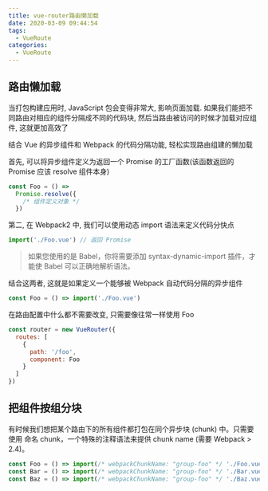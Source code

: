 ```yaml
---
title: vue-router路由懒加载
date: 2020-03-09 09:44:54
tags:
  - VueRoute
categories:
  - VueRoute
---
```


## 路由懒加载

当打包构建应用时, JavaScript 包会变得非常大, 影响页面加载. 如果我们能把不同路由对相应的组件分隔成不同的代码块, 然后当路由被访问的时候才加载对应组件, 这就更加高效了

结合 Vue 的异步组件和 Webpack 的代码分隔功能, 轻松实现路由组建的懒加载

首先, 可以将异步组件定义为返回一个 Promise 的工厂函数(该函数返回的 Promise 应该 resolve 组件本身)

```js
const Foo = () =>
  Promise.resolve({
    /* 组件定义对象 */
  })
```

第二, 在 Webpack2 中, 我们可以使用动态 import 语法来定义代码分快点

```js
import('./Foo.vue') // 返回 Promise
```

> 如果您使用的是 Babel，你将需要添加 syntax-dynamic-import 插件，才能使 Babel 可以正确地解析语法。

结合这两者, 这就是如果定义一个能够被 Webpack 自动代码分隔的异步组件

```js
const Foo = () => import('./Foo.vue')
```

在路由配置中什么都不需要改变, 只需要像往常一样使用 Foo

```js
const router = new VueRouter({
  routes: [
    {
      path: '/foo',
      component: Foo
    }
  ]
})
```

## 把组件按组分块

有时候我们想把某个路由下的所有组件都打包在同个异步块 (chunk) 中。只需要使用 命名 chunk，一个特殊的注释语法来提供 chunk name (需要 Webpack > 2.4)。

```js
const Foo = () => import(/* webpackChunkName: "group-foo" */ './Foo.vue')
const Bar = () => import(/* webpackChunkName: "group-foo" */ './Bar.vue')
const Baz = () => import(/* webpackChunkName: "group-foo" */ './Baz.vue')
```
